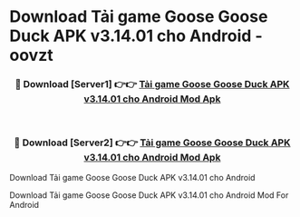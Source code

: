 # Download Tải game Goose Goose Duck APK v3.14.01 cho Android - oovzt


<div align="center">
<h3>🔴 Download [Server1] 👉👉 <a href="https://apk-comot.site?title=Tải_game_Goose_Goose_Duck_APK_v3.14.01_cho_Android">Tải game Goose Goose Duck APK v3.14.01 cho Android Mod Apk</a></h3><br>
<h3>🔴 Download [Server2] 👉👉 <a href="https://apk-comot.site?title=Tải_game_Goose_Goose_Duck_APK_v3.14.01_cho_Android">Tải game Goose Goose Duck APK v3.14.01 cho Android Mod Apk</a></h3>
</div>



Download Tải game Goose Goose Duck APK v3.14.01 cho Android 

Download Tải game Goose Goose Duck APK v3.14.01 cho Android Mod For Android